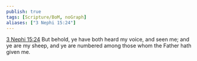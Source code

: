 ```yaml
---
publish: true
tags: [Scripture/BoM, noGraph]
aliases: ["3 Nephi 15:24"]
---
```

[3 Nephi 15:24](https://churchofjesuschrist.org/study/scriptures/bofm/3-ne/15?lang=eng&id=p24#p24) But behold, ye have both heard my voice, and seen me; and ye are my sheep, and ye are numbered among those whom the Father hath given me.




